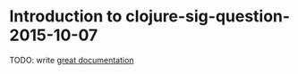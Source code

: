 # Introduction to clojure-sig-question-2015-10-07

TODO: write [great documentation](http://jacobian.org/writing/what-to-write/)
